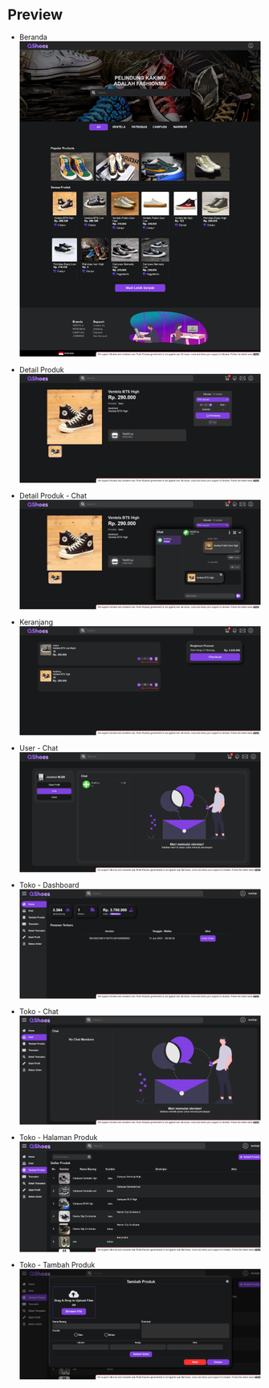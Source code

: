 # Preview

- Beranda
![Beranda](/assets/preview/1.png)

- Detail Produk
![Detail Produk](/assets/preview/2.png)

- Detail Produk - Chat
![Detail Produk - Chat](/assets/preview/3.png)

- Keranjang
![Keranjang](/assets/preview/4.png)

- User - Chat
![User - Chat](/assets/preview/5.png)

- Toko - Dashboard
![Toko - Dashboard](/assets/preview/6.png)

- Toko - Chat
![Toko - Chat](/assets/preview/7.png)

- Toko - Halaman Produk
![Toko - Halaman Produk](/assets/preview/8.png)

- Toko - Tambah Produk
![Toko - Tambah Produk](/assets/preview/9.png)
